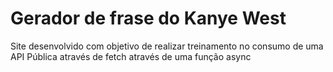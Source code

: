 # Gerador de frase do Kanye West

Site desenvolvido com objetivo de realizar treinamento no consumo de uma API Pública através de fetch através de uma função async
